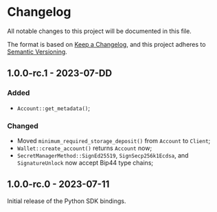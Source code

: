 # Changelog

All notable changes to this project will be documented in this file.

The format is based on [Keep a Changelog](https://keepachangelog.com/en/1.0.0/),
and this project adheres to [Semantic Versioning](https://semver.org/spec/v2.0.0.html).

<!-- ## Unreleased - YYYY-MM-DD

### Added

### Changed

### Deprecated

### Removed

### Fixed

### Security -->

## 1.0.0-rc.1 - 2023-07-DD

### Added

- `Account::get_metadata()`;

### Changed

- Moved `minimum_required_storage_deposit()` from `Account` to `Client`;
- `Wallet::create_account()` returns `Account` now;
- `SecretManagerMethod::SignEd25519`, `SignSecp256k1Ecdsa`, and `SignatureUnlock` now accept Bip44 type chains;

## 1.0.0-rc.0 - 2023-07-11

Initial release of the Python SDK bindings.
